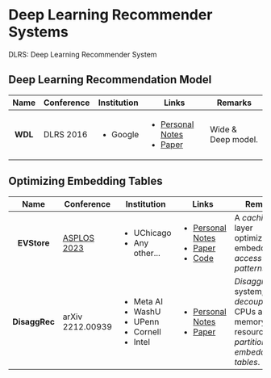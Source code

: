 # Deep Learning Recommender Systems

DLRS: Deep Learning Recommender System

## Deep Learning Recommendation Model

|   Name  | Conference | Institution              | Links                                                                                                                                                                                                                    | Remarks            |
| :-----: | ---------- | ------------------------ | ------------------------------------------------------------------------------------------------------------------------------------------------------------------------------------------------------------------------ | ------------------ |
| **WDL** | DLRS 2016  | <ul><li>Google</li></ul> | <ul><li><a href="../../reading-notes/miscellaneous/arxiv/2016/wide-and-deep-learning-for-recommender-systems.md">Personal Notes</a></li><li><a href="https://dl.acm.org/doi/10.1145/2988450.2988454">Paper</a></li></ul> | Wide & Deep model. |

## Optimizing Embedding Tables

|      Name     | Conference                                                 | Institution                                                                         | Links                                                                                                                                                                                                                                                                                                                                                  | Remarks                                                                                     |
| :-----------: | ---------------------------------------------------------- | ----------------------------------------------------------------------------------- | ------------------------------------------------------------------------------------------------------------------------------------------------------------------------------------------------------------------------------------------------------------------------------------------------------------------------------------------------------ | ------------------------------------------------------------------------------------------- |
|  **EVStore**  | [ASPLOS 2023](../../reading-notes/conference/asplos-2023/) | <ul><li>UChicago</li><li>Any other...</li></ul>                                     | <ul><li><a href="../../reading-notes/conference/asplos-2023/evstore-storage-and-caching-capabilities-for-scaling-embedding-tables-in-deep-recommendation-system.md">Personal Notes</a></li><li><a href="https://dl.acm.org/doi/10.1145/3575693.3575718">Paper</a></li><li><a href="https://github.com/ucare-uchicago/ev-store-dlrm">Code</a></li></ul> | A _caching_ layer optimized for embedding _access patterns_.                                |
| **DisaggRec** | arXiv 2212.00939                                           | <ul><li>Meta AI</li><li>WashU</li><li>UPenn</li><li>Cornell</li><li>Intel</li></ul> | <ul><li><a href="../../reading-notes/miscellaneous/arxiv/2022/disaggrec-architecting-disaggregated-systems-for-large-scale-personalized-recommendation.md">Personal Notes</a></li><li><a href="https://arxiv.org/abs/2212.00939">Paper</a></li></ul>                                                                                                   | _Disaggregated_ system; _decouple_ CPUs and memory resources; _partition embedding tables_. |
